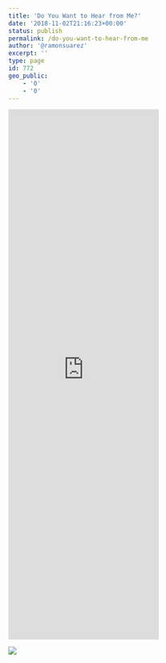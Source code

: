 ```yaml
---
title: 'Do You Want to Hear from Me?'
date: '2018-11-02T21:16:23+00:00'
status: publish
permalink: /do-you-want-to-hear-from-me
author: '@ramonsuarez'
excerpt: ''
type: page
id: 772
geo_public:
    - '0'
    - '0'
---
```

<iframe allowfullscreen="true" frameborder="0" height="1052" marginheight="0" marginwidth="0" mozallowfullscreen="true" src="https://docs.google.com/forms/d/e/1FAIpQLSerPrYxhHkx55PoPtZrKvolDDw5Q-sMc5akSpWP4j0SxsjmzA/viewform?embedded=true" webkitallowfullscreen="true" width=""></iframe>

![](/uploads/2018/10/img_20181024_103114.jpg)